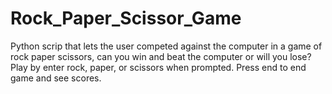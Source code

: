 # Rock_Paper_Scissor_Game
Python scrip that lets the user competed against the computer in a game of rock paper scissors, can you win and beat the computer or will you lose? Play by enter rock, paper, or scissors when prompted. Press end to end game and see scores.
